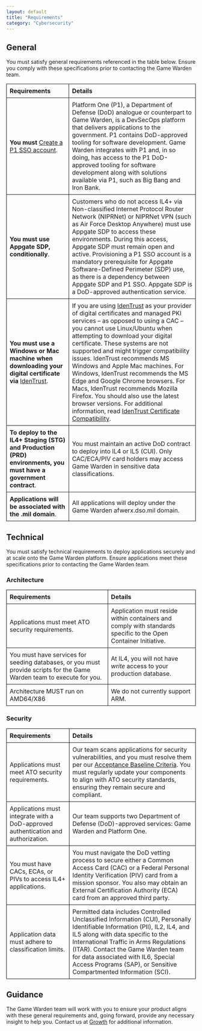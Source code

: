 ```yaml
---
layout: default
title: "Requirements"
category: "Cybersecurity"
---
```

## General
You must satisfy general requirements referenced in the table below. Ensure you comply with these specifications prior to contacting the Game Warden team.

| **Requirements**                            | **Details**                                        |
| ---------------------------------------------| --------------------------------------------------|
| **You must** [Create a P1 SSO account](https://helpcenter.gamewarden.io/integrations-access/goverment_access_cards/p1_sso/).            | Platform One (P1), a Department of Defense (DoD) analogue or counterpart to Game Warden, is a DevSecOps platform that delivers applications to the government. P1 contains DoD-approved tooling for software development. Game Warden integrates with P1 and, in so doing, has access to the P1 DoD-approved tooling for software development along with solutions available via P1, such as Big Bang and Iron Bank. | 
| **You must use Appgate SDP, conditionally**.     | Customers who do not access IL4+ via Non-classified Internet Protocol Router Network (NIPRNet) or NIPRNet VPN (such as Air Force Desktop Anywhere) must use Appgate SDP to access these environments. During this access, Appgate SDP must remain open and active. Provisioning a P1 SSO account is a mandatory prerequisite for Appgate Software-Defined Perimeter (SDP) use, as there is a dependency between Appgate SDP and P1 SSO. Appgate SDP is a DoD-approved authentication service. |
| **You must use a Windows or Mac machine when downloading your digital certificate via** [IdenTrust](https://www.identrust.com/digital-certificates/dod-eca-programs). | If you are using [IdenTrust](https://www.identrust.com/digital-certificates/dod-eca-programs) as your provider of digital certificates and managed PKI services – as opposed to using a CAC – you cannot use Linux/Ubuntu when attempting to download your digital certificate. These systems are not supported and might trigger compatibility issues. IdenTrust recommends MS Windows and Apple Mac machines. For Windows, IdenTrust recommends the MS Edge and Google Chrome browsers. For Macs, IdenTrust recommends Mozilla Firefox. You should also use the latest browser versions. For additional information, read [IdenTrust Certificate Compatibility](https://www.identrust.com/ca-certificate-compatibility). | 
| **To deploy to the IL4+ Staging (STG) and Production (PRD) environments, you must have a government contract**. | You must maintain an active DoD contract to deploy into IL4 or IL5 (CUI). Only CAC/ECA/PIV card holders may access Game Warden in sensitive data classifications. |
| **Applications will be associated with the .mil domain**. | All applications will deploy under the Game Warden afwerx.dso.mil domain. |

## Technical
You must satisfy technical requirements to deploy applications securely and at scale onto the Game Warden platform. Ensure applications meet these specifications prior to contacting the Game Warden team.

### Architecture

| **Requirements**                            | **Details**                                        |
| --------------------------------------------| ---------------------------------------------------|
| Applications must meet ATO security requirements. | Application must reside within containers and comply with standards specific to the Open Container Initiative. |
| You must have services for seeding databases, or you must provide scripts for the Game Warden team to execute for you. | At IL4, you will not have *write* access to your production database. |
| Architecture MUST run on AMD64/X86          | We do not currently support ARM.  |

### Security
| **Requirements**                            | **Details**                                        |
| --------------------------------------------| ---------------------------------------------------|
| Applications must meet ATO security requirements.    | Our team scans applications for security vulnerabilities, and you must resolve them per our [Acceptance Baseline Criteria](https://helpcenter.gamewarden.io/security/security_review/cves_and_compliance/acceptance-baseline-criteria/). You must regularly update your components to align with ATO security standards, ensuring they remain secure and compliant.|
| Applications must integrate with a DoD-approved authentication and authorization. | Our team supports two Department of Defense (DoD)-approved services: Game Warden and Platform One. |
| You must have CACs, ECAs, or PIVs to access IL4+ applications. | You must navigate the DoD vetting process to secure either a Common Access Card (CAC) or a Federal Personal Identity Verification (PIV) card from a mission sponsor. You also may obtain an External Certification Authority (ECA) card from an approved third party. | 
| Application data must adhere to classification limits. | Permitted data includes Controlled Unclassified Information (CUI), Personally Identifiable Information (PII), IL2, IL4, and IL5 along with data specific to the International Traffic in Arms Regulations (ITAR). Contact the Game Warden team for data associated with IL6, Special Access Programs (SAP), or Sensitive Compartmented Information (SCI). |


## Guidance
The Game Warden team will work with you to ensure your product aligns with these general requirements and, going forward, provide any necessary insight to help you. Contact us at [Growth](mailto:growth@secondfront.com) for additional information.

<style>
  table {
    width: 100%;
    border-collapse: collapse;
  }
  th, td {
    border: 1px solid black;
    padding: 8px;
    text-align: left;
  }
</style>
